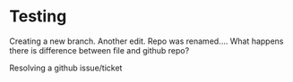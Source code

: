 # Testing
Creating a new branch.
Another edit.
Repo was renamed....
What happens there is difference between file and github repo? 


Resolving a github issue/ticket
